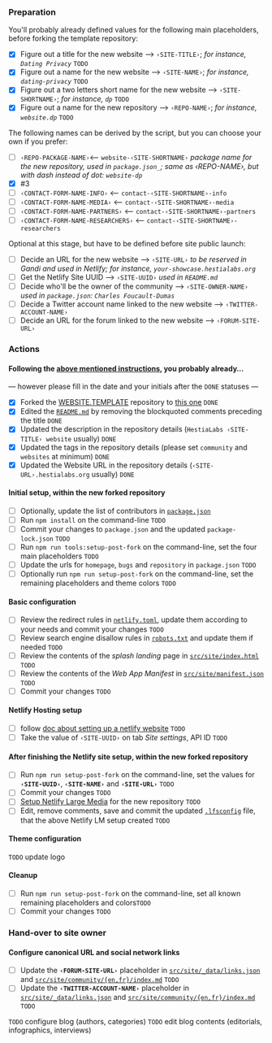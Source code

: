 ### Preparation

You'll probably already defined values for the following main placeholders, before forking the template repository:

- [x] Figure out a title for the new website ⟶ `‹SITE-TITLE›`; _for instance, `Dating Privacy`_  `TODO`
- [x] Figure out a name for the new website ⟶ `‹SITE-NAME›`; _for instance, `dating-privacy`_ `TODO`
- [x] Figure out a two letters short name for the new website ⟶ `‹SITE-SHORTNAME›`; _for instance, `dp`_ `TODO`
- [x] Figure out a name for the new repository ⟶ `‹REPO-NAME›`; _for instance, `website.dp`_ `TODO`

The following names can be derived by the script, but you can choose your own if you prefer:

- [ ] `‹REPO-PACKAGE-NAME›`⟵ `website-‹SITE-SHORTNAME›` _package name for the new repository, used in `package.json_`; same as ‹REPO-NAME›, but with dash instead of dot: `website-dp`_
- [x] #3
- [ ] `‹CONTACT-FORM-NAME-INFO›` ⟵ `contact-‹SITE-SHORTNAME›-info`
- [ ] `‹CONTACT-FORM-NAME-MEDIA›` ⟵ `contact-‹SITE-SHORTNAME›-media`
- [ ] `‹CONTACT-FORM-NAME-PARTNERS›` ⟵ `contact-‹SITE-SHORTNAME›-partners`
- [ ] `‹CONTACT-FORM-NAME-RESEARCHERS›` ⟵ `contact-‹SITE-SHORTNAME›-researchers`

Optional at this stage, but have to be defined before site public launch:

- [ ] Decide an URL for the new website ⟶ `‹SITE-URL›` _to be reserved in Gandi and used in Netlify; for instance, `your-showcase.hestialabs.org`_
- [ ] Get the Netlify Site UUID ⟶ `‹SITE-UUID›` _used in `README.md`_
- [ ] Decide who'll be the owner of the community ⟶ `‹SITE-OWNER-NAME›` _used in `package.json`: `Charles Foucault-Dumas`_
- [ ] Decide a Twitter account name linked to the new website ⟶ `‹TWITTER-ACCOUNT-NAME›`
- [ ] Decide an URL for the forum linked to the new website ⟶ `‹FORUM-SITE-URL›`

### Actions

#### Following the [above mentioned instructions](https://github.com/hestiaAI/website.docs/tree/main/website-new), you probably already…

— however please fill in the date and your initials after the `DONE` statuses —

- [x] Forked the [WEBSITE.TEMPLATE](https://github.com/hestiaAI/website.template) repository to [this one](../) `DONE`  
- [x] Edited the [`README.md`](../#readme) by removing the blockquoted comments preceding the title `DONE` 
- [x] Updated the description in the repository details (`HestiaLabs ‹SITE-TITLE› website` usually) `DONE`
- [x] Updated the tags in the repository details (please set `community` and `websites` at minimum) `DONE`
- [x] Updated the Website URL in the repository details (`‹SITE-URL›.hestialabs.org` usually) `DONE`

#### Initial setup, within the new forked repository

- [ ] Optionally, update the list of contributors in [`package.json`](../blob/main/package.json)
- [ ] Run `npm install` on the command-line `TODO` 
- [ ] Commit your changes to `package.json` and the updated `package-lock.json` `TODO` 
- [ ] Run `npm run tools:setup-post-fork` on the command-line, set the four main placeholders `TODO` 
- [ ] Update the urls for `homepage`, `bugs` and  `repository` in `package.json` `TODO` 
- [ ] Optionally run `npm run setup-post-fork` on the command-line, set the remaining placeholders and theme colors `TODO` 

#### Basic configuration

- [ ] Review the redirect rules in [`netlify.toml`](../blob/main/netlify.toml), update them according to your needs and commit your changes `TODO` 
- [ ] Review search engine disallow rules in [`robots.txt`](../blob/main/src/site/robots.txt) and update them if needed `TODO` 
- [ ] Review the contents of the _splash landing_ page in [`src/site/index.html`](../blob/main/src/site/index.html) `TODO` 
- [ ] Review the contents of the _Web App Manifest_ in [`src/site/manifest.json`](../blob/main/src/site/index.html) `TODO` 
- [ ] Commit your changes `TODO` 

#### Netlify Hosting setup

- [ ] follow [doc about setting up a netlify website](https://github.com/hestiaAI/website.docs/blob/main/website-new/SETUP-NETLIFY.md) `TODO`
- [ ] Take the value of `‹SITE-UUID›` on tab *Site settings*, API ID `TODO`

#### After finishing the Netlify site setup, within the new forked repository

- [ ] Run `npm run setup-post-fork` on the command-line, set the values for **`‹SITE-UUID›`**, **`‹SITE-NAME›`** and **`‹SITE-URL›`**  `TODO` 
- [ ] Commit your changes `TODO` 
- [ ] [Setup Netlify Large Media](https://github.com/hestiaAI/website.docs/blob/main/website-new/SETUP-NETLIFY-LARGE-MEDIA.md#setup-netlify-large-media) for the new repository `TODO`
- [ ] Edit, remove comments, save and commit the updated [`.lfsconfig`](../blob/main/.lfsconfig) file, that the above Netlify LM setup created `TODO`

#### Theme configuration

`TODO` update logo

#### Cleanup

- [ ] Run `npm run setup-post-fork` on the command-line, set all known remaining placeholders and colors`TODO` 
- [ ] Commit your changes `TODO` 

### Hand-over to site owner

#### Configure canonical URL and social network links

- [ ] Update the **`‹FORUM-SITE-URL›`** placeholder in [`src/site/_data/links.json`](../blob/main/src/site/_data/links.json) and [`src/site/community/{en,fr}/index.md`](../blob/main/src/site/community/en/index.md) `TODO`
- [ ] Update the **`‹TWITTER-ACCOUNT-NAME›`** placeholder in [`src/site/_data/links.json`](../blob/main/src/site/_data/links.json) and [`src/site/community/{en,fr}/index.md`](../blob/main/src/site/community/en/index.md) `TODO`

`TODO` configure blog (authors, categories)
`TODO` edit blog contents (editorials, infographics, interviews)
